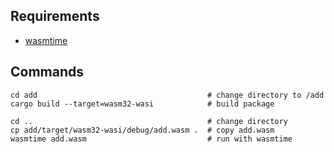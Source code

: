 ## Requirements

- [wasmtime](https://github.com/bytecodealliance/wasmtime)

## Commands

```
cd add                                      # change directory to /add
cargo build --target=wasm32-wasi            # build package

cd ..                                       # change directory
cp add/target/wasm32-wasi/debug/add.wasm .  # copy add.wasm 
wasmtime add.wasm                           # run with wasmtime
```
